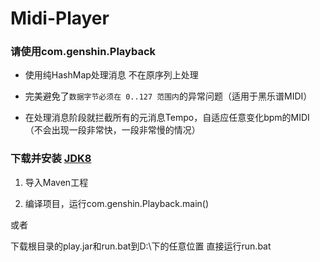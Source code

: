# Midi-Player

### 请使用com.genshin.Playback

- 使用纯HashMap处理消息 不在原序列上处理

- 完美避免了```数据字节必须在 0..127 范围内```的异常问题（适用于黑乐谱MIDI）

- 在处理消息阶段就拦截所有的元消息Tempo，自适应任意变化bpm的MIDI（不会出现一段非常快，一段非常慢的情况）

### 下载并安装 [JDK8](https://www.oracle.com/java/technologies/javase/javase8-archive-downloads.html)

1. 导入Maven工程

2. 编译项目，运行com.genshin.Playback.main()

或者

下载根目录的play.jar和run.bat到D:\下的任意位置 直接运行run.bat
